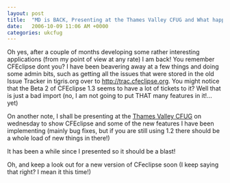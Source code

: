 ```yaml
---
layout: post
title:  "MD is BACK, Presenting at the Thames Valley CFUG and What happened to CFEclipse?"
date:   2006-10-09 11:06 AM +0000
categories: ukcfug
---
```

Oh yes, after a couple of months developing some rather interesting applications (from my point of view at any rate) I am back! You remember CFEclipse dont you? I have been beavering away at a few things and doing some admin bits, such as getting all the issues that were stored in the old Issue Tracker in tigris.org over to <a href="http://trac.cfeclipse.org">http://trac.cfeclipse.org</a>. You might notice that the Beta 2 of CFEclipse 1.3 seems to have a lot of tickets to it? Well that is just a bad import (no, I am not going to put THAT many features in it!... yet)

On another note, I shall be presenting at the <a href="http://www.ukcfug.org/index.cfm?objectid=F222A9C0-F1FF-921E-187AEE9C4C78347D">Thames Valley CFUG</a> on wednesday to show CFEclipse and some of the new features I have been implementing (mainly bug fixes, but if you are still using 1.2 there should be a whole load of new things in there!)

It has been a while since I presented so it should be a blast!

Oh, and keep a look out for a new version of CFeclipse soon (I keep saying that right? I mean it this time!)
